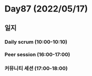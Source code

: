 # Day87 (2022/05/17)

## 일지

### Daily scrum (10:00-10:10)

### Peer session (16:00-17:00)

### 커뮤니티 세션 (17:00-18:00)
